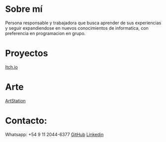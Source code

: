 # Sobre mí
Persona responsable y trabajadora que busca aprender de sus experiencias y seguir expandiendose en nuevos conocimientos de informatica, con preferencia en programacion en grupo.

# Proyectos
[Itch.io](https://ian-barquin.itch.io)

# Arte
[ArtStation](https://www.artstation.com/ianbarquin)

# Contacto:

Whatsapp: +54 9 11 2044-6377
[GitHub](https://github.com/Tanderrrrr)
[Linkedin](https://www.linkedin.com/in/ian-barquin-2b032a288/)
